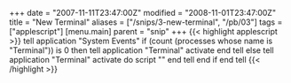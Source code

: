 +++
date = "2007-11-11T23:47:00Z"
modified = "2008-11-01T23:47:00Z"
title = "New Terminal"
aliases = ["/snips/3-new-terminal", "/pb/03"]
tags = ["applescript"]
[menu.main]
  parent = "snip"
+++
{{< highlight applescript >}}
tell application "System Events"
    if (count (processes whose name is "Terminal")) is 0 then
        tell application "Terminal"
            activate
        end tell
    else
        tell application "Terminal"
            activate
            do script ""
        end tell
    end if
end tell
{{< /highlight >}}
